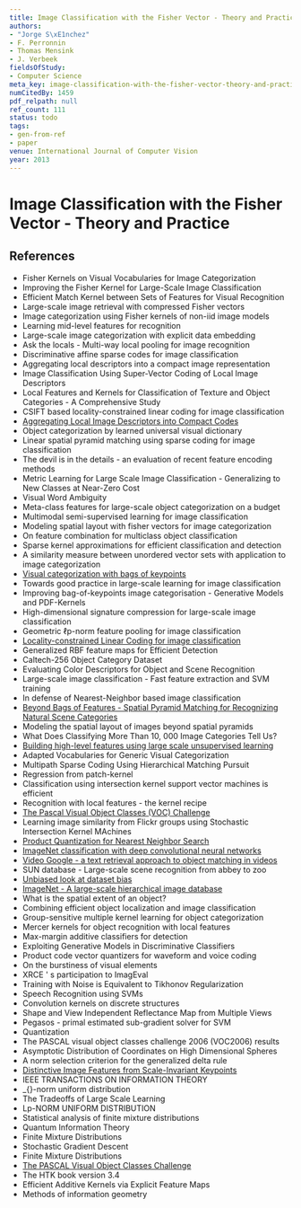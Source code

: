 ```yaml
---
title: Image Classification with the Fisher Vector - Theory and Practice
authors:
- "Jorge S\xE1nchez"
- F. Perronnin
- Thomas Mensink
- J. Verbeek
fieldsOfStudy:
- Computer Science
meta_key: image-classification-with-the-fisher-vector-theory-and-practice
numCitedBy: 1459
pdf_relpath: null
ref_count: 111
status: todo
tags:
- gen-from-ref
- paper
venue: International Journal of Computer Vision
year: 2013
---
```


# Image Classification with the Fisher Vector - Theory and Practice

## References

- Fisher Kernels on Visual Vocabularies for Image Categorization
- Improving the Fisher Kernel for Large-Scale Image Classification
- Efficient Match Kernel between Sets of Features for Visual Recognition
- Large-scale image retrieval with compressed Fisher vectors
- Image categorization using Fisher kernels of non-iid image models
- Learning mid-level features for recognition
- Large-scale image categorization with explicit data embedding
- Ask the locals - Multi-way local pooling for image recognition
- Discriminative affine sparse codes for image classification
- Aggregating local descriptors into a compact image representation
- Image Classification Using Super-Vector Coding of Local Image Descriptors
- Local Features and Kernels for Classification of Texture and Object Categories - A Comprehensive Study
- CSIFT based locality-constrained linear coding for image classification
- [Aggregating Local Image Descriptors into Compact Codes](./aggregating-local-image-descriptors-into-compact-codes.md)
- Object categorization by learned universal visual dictionary
- Linear spatial pyramid matching using sparse coding for image classification
- The devil is in the details - an evaluation of recent feature encoding methods
- Metric Learning for Large Scale Image Classification - Generalizing to New Classes at Near-Zero Cost
- Visual Word Ambiguity
- Meta-class features for large-scale object categorization on a budget
- Multimodal semi-supervised learning for image classification
- Modeling spatial layout with fisher vectors for image categorization
- On feature combination for multiclass object classification
- Sparse kernel approximations for efficient classification and detection
- A similarity measure between unordered vector sets with application to image categorization
- [Visual categorization with bags of keypoints](./visual-categorization-with-bags-of-keypoints.md)
- Towards good practice in large-scale learning for image classification
- Improving bag-of-keypoints image categorisation - Generative Models and PDF-Kernels
- High-dimensional signature compression for large-scale image classification
- Geometric ℓp-norm feature pooling for image classification
- [Locality-constrained Linear Coding for image classification](./locality-constrained-linear-coding-for-image-classification.md)
- Generalized RBF feature maps for Efficient Detection
- Caltech-256 Object Category Dataset
- Evaluating Color Descriptors for Object and Scene Recognition
- Large-scale image classification - Fast feature extraction and SVM training
- In defense of Nearest-Neighbor based image classification
- [Beyond Bags of Features - Spatial Pyramid Matching for Recognizing Natural Scene Categories](./beyond-bags-of-features-spatial-pyramid-matching-for-recognizing-natural-scene-categories.md)
- Modeling the spatial layout of images beyond spatial pyramids
- What Does Classifying More Than 10, 000 Image Categories Tell Us?
- [Building high-level features using large scale unsupervised learning](./building-high-level-features-using-large-scale-unsupervised-learning.md)
- Adapted Vocabularies for Generic Visual Categorization
- Multipath Sparse Coding Using Hierarchical Matching Pursuit
- Regression from patch-kernel
- Classification using intersection kernel support vector machines is efficient
- Recognition with local features - the kernel recipe
- [The Pascal Visual Object Classes (VOC) Challenge](./the-pascal-visual-object-classes-voc-challenge.md)
- Learning image similarity from Flickr groups using Stochastic Intersection Kernel MAchines
- [Product Quantization for Nearest Neighbor Search](./product-quantization-for-nearest-neighbor-search.md)
- [ImageNet classification with deep convolutional neural networks](./imagenet-classification-with-deep-convolutional-neural-networks.md)
- [Video Google - a text retrieval approach to object matching in videos](./video-google-a-text-retrieval-approach-to-object-matching-in-videos.md)
- SUN database - Large-scale scene recognition from abbey to zoo
- [Unbiased look at dataset bias](./unbiased-look-at-dataset-bias.md)
- [ImageNet - A large-scale hierarchical image database](./imagenet-a-large-scale-hierarchical-image-database.md)
- What is the spatial extent of an object?
- Combining efficient object localization and image classification
- Group-sensitive multiple kernel learning for object categorization
- Mercer kernels for object recognition with local features
- Max-margin additive classifiers for detection
- Exploiting Generative Models in Discriminative Classifiers
- Product code vector quantizers for waveform and voice coding
- On the burstiness of visual elements
- XRCE ' s participation to ImagEval
- Training with Noise is Equivalent to Tikhonov Regularization
- Speech Recognition using SVMs
- Convolution kernels on discrete structures
- Shape and View Independent Reflectance Map from Multiple Views
- Pegasos - primal estimated sub-gradient solver for SVM
- Quantization
- The PASCAL visual object classes challenge 2006 (VOC2006) results
- Asymptotic Distribution of Coordinates on High Dimensional Spheres
- A norm selection criterion for the generalized delta rule
- [Distinctive Image Features from Scale-Invariant Keypoints](./distinctive-image-features-from-scale-invariant-keypoints.md)
- IEEE TRANSACTIONS ON INFORMATION THEORY
- _{}-norm uniform distribution
- The Tradeoffs of Large Scale Learning
- Lp-NORM UNIFORM DISTRIBUTION
- Statistical analysis of finite mixture distributions
- Quantum Information Theory
- Finite Mixture Distributions
- Stochastic Gradient Descent
- Finite Mixture Distributions
- [The PASCAL Visual Object Classes Challenge](./the-pascal-visual-object-classes-challenge.md)
- The HTK book version 3.4
- Efficient Additive Kernels via Explicit Feature Maps
- Methods of information geometry
